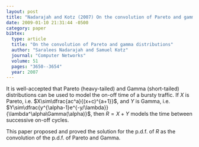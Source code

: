 ```yaml
---
layout: post
title: "Nadarajah and Kotz (2007) On the convolution of Pareto and gamma distributions (ComNet(51))"
date: 2009-01-10 21:31:44 -0500
category: paper
bibtex:
  type: article
  title: "On the convolution of Pareto and gamma distributions"
  author: "Saralees Nadarajah and Samuel Kotz"
  journal: "Computer Networks"
  volume: 51
  pages: "3650--3654"
  year: 2007
---
```

It is well-accepted that Pareto (heavy-tailed) and Gamma (short-tailed) distributions can be used to model the on-off time of a bursty traffic. If $X$ is Pareto, i.e. $X\sim\dfrac{ac^a}{(x+c)^{a+1}}$, and $Y$ is Gamma, i.e. $Y\sim\dfrac{y^{\alpha-1}e^{-y/\lambda}}{\lambda^\alpha\Gamma(\alpha)}$, then $R=X+Y$ models the time between successive on-off cycles.

This paper proposed and proved the solution for the p.d.f. of $R$ as the convolution of the p.d.f. of Pareto and Gamma.
